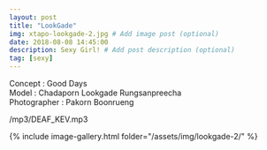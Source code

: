 ```yaml
---
layout: post
title: "LookGade"
img: xtapo-lookgade-2.jpg # Add image post (optional)
date: 2018-08-08 14:45:00
description: Sexy Girl! # Add post description (optional)
tag: [sexy]
---
```

Concept : Good Days  
Model : Chadaporn Lookgade Rungsanpreecha  
Photographer : Pakorn Boonrueng         

/mp3/DEAF_KEV.mp3

{% include image-gallery.html folder="/assets/img/lookgade-2/" %}
